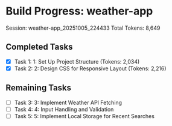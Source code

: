 # Build Progress: weather-app
Session: weather-app_20251005_224433
Total Tokens: 8,649

## Completed Tasks
- [x] Task 1: 1: Set Up Project Structure (Tokens: 2,034)
- [x] Task 2: 2: Design CSS for Responsive Layout (Tokens: 2,216)

## Remaining Tasks
- [ ] Task 3: 3: Implement Weather API Fetching
- [ ] Task 4: 4: Input Handling and Validation
- [ ] Task 5: 5: Implement Local Storage for Recent Searches
